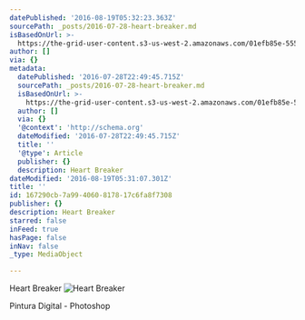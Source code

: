 ```yaml
---
datePublished: '2016-08-19T05:32:23.363Z'
sourcePath: _posts/2016-07-28-heart-breaker.md
isBasedOnUrl: >-
  https://the-grid-user-content.s3-us-west-2.amazonaws.com/01efb85e-555b-448a-8a2c-3e1f5278c8c9.jpg
author: []
via: {}
metadata:
  datePublished: '2016-07-28T22:49:45.715Z'
  sourcePath: _posts/2016-07-28-heart-breaker.md
  isBasedOnUrl: >-
    https://the-grid-user-content.s3-us-west-2.amazonaws.com/01efb85e-555b-448a-8a2c-3e1f5278c8c9.jpg
  author: []
  via: {}
  '@context': 'http://schema.org'
  dateModified: '2016-07-28T22:49:45.715Z'
  title: ''
  '@type': Article
  publisher: {}
  description: Heart Breaker
dateModified: '2016-08-19T05:31:07.301Z'
title: ''
id: 167290cb-7a99-4060-8178-17c6fa8f7308
publisher: {}
description: Heart Breaker
starred: false
inFeed: true
hasPage: false
inNav: false
_type: MediaObject

---
```

Heart Breaker
![Heart Breaker](https://the-grid-user-content.s3-us-west-2.amazonaws.com/01efb85e-555b-448a-8a2c-3e1f5278c8c9.jpg)

Pintura Digital - Photoshop